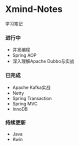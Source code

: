 # Xmind-Notes

学习笔记

### 进行中

* 并发编程
* Spring AOP
* 深入理解Apache Dubbo与实战

### 已完成

* Apache Kafka实战
* Netty
* Spring Transaction
* Spring MVC
* InnoDB

### 持续更新

* Java
* Kwin




